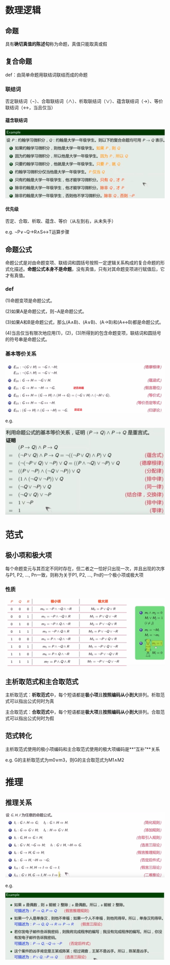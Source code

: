 # 数理逻辑

## 命题

具有**确切真值的陈述句**称为命题，真值只能取真或假

## 复合命题

def：由简单命题用联结词联结而成的命题

### 联结词

否定联结词（¬）、合取联结词（∧）、析取联结词（∨）、蕴含联结词（→）、等价联结词（↔，当且仅当）

#### 蕴含联结词

![蕴含联结词](img/蕴含联结词.JPG)

#### 优先级

否定、合取、析取、蕴含、等价（从左到右，从未失手）

e.g. 	¬P∨¬Q→R∧S↔T运算步骤

## 命题公式

命题公式是对由命题变项、联结词和圆括号按照一定逻辑关系构成的复合命题的形式化描述。**命题公式本身不是命题**，没有真值，只有对其命题变项进行赋值后，它才有真值。

### def

(1)命题变项是命题公式。

(2)如果A是命题公式，则¬A是命题公式。

(3)如果A和B是命题公式，那么(A∧B)、(A∨B)、(A→B)和(A↔B)都是命题公式。

(4)当且仅当有限次地应用(1)，(2)，(3)所得到的包含命题变项，联结词和圆括号的符号串是命题公式。

### 基本等价关系

![基本等价关系](img/命题公式基本等价关系.JPG)

e.g. 

![命题公式证明例子](img/命题公式证明例子.JPG)

# 范式

## 极小项和极大项

每个命题变元与其否定不同时存在，但二者之一恰好只出现一次，并且出现的次序与P1, P2, ..., Pn一致，则称为关于P1, P2, ..., Pn的一个极小项或极大项

### 性质

![极小项和极大项性质](img/极小项和极大项性质.JPG)

## 主析取范式和主合取范式

主析取范式：**析取范式**中，每个短语都是**极小项**且**按照编码从小到大**排列。析取范式可以指出公式何时为真

主合取范式：**合取范式**中，每个短语都是**极大项**且**按照编码从小到大**排列。合取范式可以指出公式何时为假

## 范式转化

主析取范式使用的极小项编码和主合取范式使用的极大项编码是**“互补”**关系

e.g.  G的主析取范式为m0∨m3，则G的主合取范式为M1∧M2

# 推理

## 推理关系

![推理关系](img/推理关系.JPG)

e.g.

![推理例子](img/推理例子.JPG)


